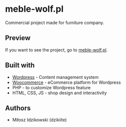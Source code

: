 # meble-wolf.pl

Commercial project made for furniture company. 

## Preview 

If you want to see the project, go to [meble-wolf.pl](https://meble-wolf.pl "MebleWolf").

## Built with 

* [Wordpress](https://wordpress.com "Wordpress") - Content management system
* [Woocommerce](https://woocommerce.com "WooCommerce") - eCommerce platform for Wordpress
* PHP - to customize Wordpress feature
* HTML, CSS, JS - shop design and interactivity

## Authors 

* Miłosz Idzikowski (dzikiite)

